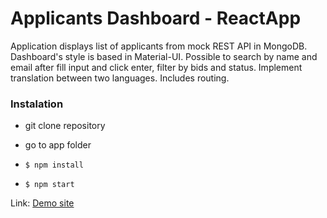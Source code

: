 # Applicants Dashboard - ReactApp

Application displays list of applicants from mock REST API in MongoDB.
Dashboard's style is based in Material-UI. Possible to search by name and email after fill input and click enter, filter by bids and status. Implement translation between two languages. Includes routing.

### Instalation

- git clone repository
- go to app folder

- `$ npm install`
- `$ npm start`

Link: [Demo site](https://loving-bassi-9bb3e7.netlify.app)
